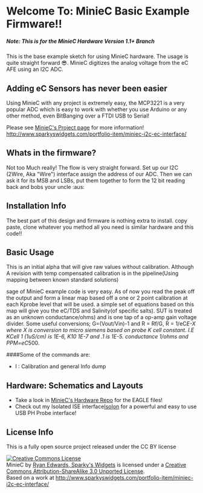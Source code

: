Welcome To: MinieC Basic Example Firmware!!
================================

##### Note: This is for the MinieC Hardware Version 1.1+ Branch

This is the base example sketch for using MinieC hardware. The usage is quite straight forward :sunglasses:.
MinieC digitizes the analog voltage from the eC AFE using an I2C ADC.

Adding eC Sensors has never been easier
-------------------------

Using MinieC with any project is extremely easy, the MCP3221 is a very popular ADC which is easy to work with whether you use Arduino or any other method, even BitBanging over a FTDI USB to Serial!

Please see [MinieC's Project page](http://www.sparkyswidgets.com/portfolio-item/miniec-i2c-ec-interface/) for more information!
<http://www.sparkyswidgets.com/portfolio-item/miniec-i2c-ec-interface/>

Whats in the firmware?
-------------------------

Not too Much really! The flow is very straight forward. Set up our I2C (2Wire, Aka "Wire") interface assign the address of our ADC.
Then we can ask it for its MSB and LSBs, put them together to form the 12 bit reading back and bobs your uncle :aus:

Installation Info
-------------------------

The best part of this design and firmware is nothing extra to install. copy paste, clone whatever you method all you need is similar hardware and this code!!

Basic Usage
-------------------------

This is an initial alpha that will give raw values without calibration. Although A revision with temp compensated calibration is in the pipeline(Using mapping between known standard solutions)

sage of MinieC example code is very easy. As of now you read the peak off the output and form a linear map based off a one or 2 point calibration at each Kprobe level that will be used. a simple set of equations based on this map will give you the eC/TDS and Salinity(of specific salts). SUT is treated as an unknown conductance/ohms) and is one tap of a op-amp gain voltage divider. Some useful conversions; G=(Vout/Vin)-1 and R = Rf/G, R = 1/eC*E-X where X is conversion to micro siemens based on probe K cell constant. I.E KCell 1 (1uS/cm) is 1E-6, K10 1E-7 and .1 is 1E-5. conductance 1/ohms and PPM=eC*500.

####Some of the commands are:
- I : Calibration and general Info dump


Hardware: Schematics and Layouts
-------------------------

- Take a look in [MinieC's Hardware Repo](https://github.com/SparkysWidgets/MinieCHW) for the EAGLE files!
- Check out my Isolated ISE interface[IsoIon](http://www.sparkyswidgets.com/portfolio-item/ion-selective-electrode-interface) for a powerful and easy to use USB PH Probe interface!


License Info
-------------------------

<p>This is a fully open source project released under the CC BY license</p>
<a rel="license" href="http://creativecommons.org/licenses/by-sa/3.0/deed.en_US"><img alt="Creative Commons License" style="border-width: 0px;" src="http://i.creativecommons.org/l/by-sa/3.0/88x31.png" /></a><br />
<span xmlns:dct="http://purl.org/dc/terms/" property="dct:title">MinieC</span> by <a xmlns:cc="http://creativecommons.org/ns#" href="www.sparkyswidgets.com" property="cc:attributionName" rel="cc:attributionURL">Ryan Edwards, Sparky's Widgets</a> is licensed under a <a rel="license" href="http://creativecommons.org/licenses/by-sa/3.0/deed.en_US">Creative Commons Attribution-ShareAlike 3.0 Unported License</a>.<br />
Based on a work at <a xmlns:dct="http://purl.org/dc/terms/" href="/portfolio-item/miniec-i2c-ec-interface/" rel="dct:source">http://www.sparkyswidgets.com/portfolio-item/miniec-i2c-ec-interface/</a>